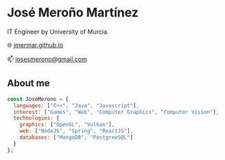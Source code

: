 <p align="center">
  
# José Meroño Martínez
IT Engineer by University of Murcia.

🌐 [jmermar.github.io](http://jmermar.github.io)

📫 josesmerono@gmail.com

## About me

```javascript
const JoseMerono = {
  languages: ["C++", "Java", "Javascript"],
  interest: ["Games", "Web", "Computer Graphics", "Computer Vision"],
  technologies: {
    graphics: ["OpenGL", "Vulkan"],
    web: ["NodeJS", "Spring", "ReactJS"],
    databases: ["MongoDB", "PostgreeSQL"]
  }
};
```
</p>
